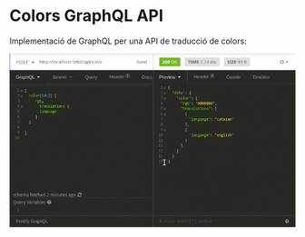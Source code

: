 # Colors GraphQL API

Implementació de GraphQL per una API de traducció de colors:

![Exemple](out.gif)
